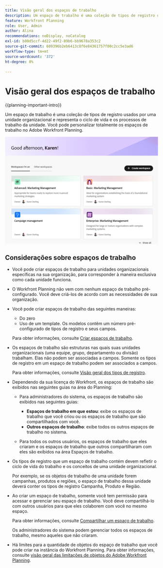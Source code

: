 ```yaml
---
title: Visão geral dos espaços de trabalho
description: Um espaço de trabalho é uma coleção de tipos de registro usados por uma equipe e representa o ciclo de vida do trabalho da equipe. Você pode personalizar totalmente os espaços de trabalho no Adobe Workfront Planning para corresponder aos fluxos de trabalho de suas unidades organizacionais.
feature: Workfront Planning
role: User, Admin
author: Alina
recommendations: noDisplay, noCatalog
exl-id: b80d5ccf-4d22-49f2-89b6-bb9678a353c2
source-git-commit: 609396b2eb6413c8f6e84361757f00c2cc5e3ad6
workflow-type: tm+mt
source-wordcount: '372'
ht-degree: 0%

---
```


# Visão geral dos espaços de trabalho

{{planning-important-intro}}

Um espaço de trabalho é uma coleção de tipos de registro usados por uma unidade organizacional e representa o ciclo de vida e os processos de trabalho da unidade. Você pode personalizar totalmente os espaços de trabalho no Adobe Workfront Planning.


![Conta de administrador da página de aterrissagem do Workspaces](assets/workspaces-landing-page-admin-account.png)

## Considerações sobre espaços de trabalho

* Você pode criar espaços de trabalho para unidades organizacionais específicas na sua organização, para corresponder à maneira exclusiva como cada unidade funciona.
* O Workfront Planning não vem com nenhum espaço de trabalho pré-configurado. Você deve criá-los de acordo com as necessidades de sua organização.
* Você pode criar espaços de trabalho das seguintes maneiras:

   * Do zero
   * Uso de um template. Os modelos contêm um número pré-configurado de tipos de registro e seus campos.

  Para obter informações, consulte [Criar espaços de trabalho](/help/quicksilver/planning/architecture/create-workspaces.md).
* Os espaços de trabalho são estruturas nas quais suas unidades organizacionais (uma equipe, grupo, departamento ou divisão) trabalham. Elas não podem ser associadas a campos. Somente os tipos de registro em um espaço de trabalho podem ser associados a campos.

  Para obter informações, consulte [Visão geral dos tipos de registro](/help/quicksilver/planning/architecture/overview-of-record-types.md).
* Dependendo da sua licença do Workfront, os espaços de trabalho são exibidos nas seguintes guias na área do Planning:

   * Para administradores do sistema, os espaços de trabalho são exibidos nas seguintes guias:

      * **Espaços de trabalho em que estou**: exibe os espaços de trabalho que você criou ou os espaços de trabalho que são compartilhados com você.
      * **Outros espaços de trabalho**: exibe todos os outros espaços de trabalho no sistema.

   * Para todos os outros usuários, os espaços de trabalho que eles criaram e os espaços de trabalho que outros compartilharam com eles são exibidos na área Espaços de trabalho.

* Os tipos de registro que um espaço de trabalho contém devem refletir o ciclo de vida do trabalho e os conceitos de uma unidade organizacional.

  Por exemplo, se os objetos de trabalho de uma unidade forem campanhas, produtos e regiões, o espaço de trabalho dessa unidade deverá conter os tipos de registro Campanha, Produto e Região.
* Ao criar um espaço de trabalho, somente você tem permissão para acessar e gerenciar seu espaço de trabalho. Você deve compartilhá-lo com outros usuários para que eles colaborem com você no mesmo espaço.

  Para obter informações, consulte [Compartilhar um espaço de trabalho](/help/quicksilver/planning/access/share-workspaces.md).

  Os administradores do sistema podem gerenciar todos os espaços de trabalho, mesmo aqueles que não criaram.

<!--make this live with the GA: * There is no limit for how many workspaces you can create in your environment. However, we recommend not to have too many workspaces, as they could become hard to manage and your workflows might be too fragmented.-->

* Há limites para a quantidade de objetos do espaço de trabalho que você pode criar na instância do Workfront Planning. Para obter informações, consulte [visão geral das limitações de objetos do Adobe Workfront Planning](/help/quicksilver/planning/general/limitations-overview.md).
